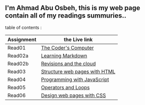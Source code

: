## I'm Ahmad Abu Osbeh, this is my web page contain all of my readings summuries..

table of contents :

|      Assignment    |     the Live link                          |
| -------------------|------------------------------------------- |
|        Read01      | [The Coder's Computer](read01.md)          |
|        Read02a     | [Learning Markdown](read02a.md)            |
|        Read02b     | [Revisions and the cloud](read02b.md)      |
|        Read03      | [Structure web pages with HTML](read03.md) |
|        Read04      | [Programming with JavaScript](read04.md)   |
|        Read05      | [Operators and Loops](read05.md)           |
|        Read06      | [Design web pages with CSS](read06.md)     |

